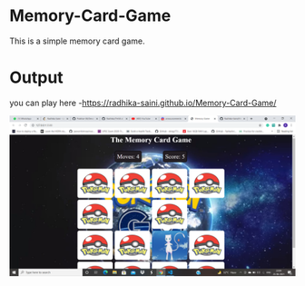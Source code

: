 # Memory-Card-Game

This is a simple memory card game.

# Output
you can play here -https://radhika-saini.github.io/Memory-Card-Game/


![OUTPUT](Assets/output.png)
